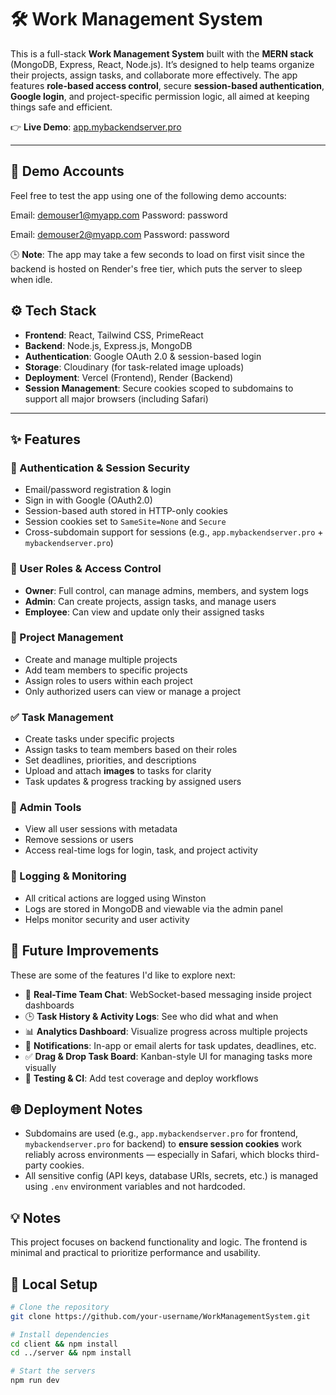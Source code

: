 # 🛠️ Work Management System

This is a full-stack **Work Management System** built with the **MERN stack** (MongoDB, Express, React, Node.js). It’s designed to help teams organize their projects, assign tasks, and collaborate more effectively. 
The app features **role-based access control**, secure **session-based authentication**, **Google login**, and project-specific permission logic, all aimed at keeping things safe and efficient.

👉 **Live Demo**: [app.mybackendserver.pro](https://app.mybackendserver.pro)


---

## 🚀 Demo Accounts

Feel free to test the app using one of the following demo accounts:

Email: demouser1@myapp.com
Password: password

Email: demouser2@myapp.com
Password: password

🕒 **Note**: The app may take a few seconds to load on first visit since the backend is hosted on Render's free tier, which puts the server to sleep when idle.

## ⚙️ Tech Stack

- **Frontend**: React, Tailwind CSS, PrimeReact  
- **Backend**: Node.js, Express.js, MongoDB  
- **Authentication**: Google OAuth 2.0 & session-based login  
- **Storage**: Cloudinary (for task-related image uploads)  
- **Deployment**: Vercel (Frontend), Render (Backend)  
- **Session Management**: Secure cookies scoped to subdomains to support all major browsers (including Safari)

---

## ✨ Features

### 🔐 Authentication & Session Security
- Email/password registration & login
- Sign in with Google (OAuth2.0)
- Session-based auth stored in HTTP-only cookies
- Session cookies set to `SameSite=None` and `Secure`
- Cross-subdomain support for sessions (e.g., `app.mybackendserver.pro` + `mybackendserver.pro`)

### 👥 User Roles & Access Control
- **Owner**: Full control, can manage admins, members, and system logs  
- **Admin**: Can create projects, assign tasks, and manage users  
- **Employee**: Can view and update only their assigned tasks  

### 📁 Project Management
- Create and manage multiple projects
- Add team members to specific projects
- Assign roles to users within each project
- Only authorized users can view or manage a project

### ✅ Task Management
- Create tasks under specific projects
- Assign tasks to team members based on their roles
- Set deadlines, priorities, and descriptions
- Upload and attach **images** to tasks for clarity
- Task updates & progress tracking by assigned users

### 🧠 Admin Tools
- View all user sessions with metadata
- Remove sessions or users
- Access real-time logs for login, task, and project activity

### 🧾 Logging & Monitoring
- All critical actions are logged using Winston
- Logs are stored in MongoDB and viewable via the admin panel
- Helps monitor security and user activity

## 🌱 Future Improvements

These are some of the features I'd like to explore next:

- 💬 **Real-Time Team Chat**: WebSocket-based messaging inside project dashboards
- 🕒 **Task History & Activity Logs**: See who did what and when
- 📊 **Analytics Dashboard**: Visualize progress across multiple projects
- 🔔 **Notifications**: In-app or email alerts for task updates, deadlines, etc.
- ✅ **Drag & Drop Task Board**: Kanban-style UI for managing tasks more visually
- 🧪 **Testing & CI**: Add test coverage and deploy workflows


## 🌐 Deployment Notes

- Subdomains are used (e.g., `app.mybackendserver.pro` for frontend, `mybackendserver.pro` for backend) to **ensure session cookies** work reliably across environments — especially in Safari, which blocks third-party cookies.
- All sensitive config (API keys, database URIs, secrets, etc.) is managed using `.env` environment variables and not hardcoded.


## 💡 Notes

This project focuses on backend functionality and logic. The frontend is minimal and practical to prioritize performance and usability.  

## 📁 Local Setup

```bash
# Clone the repository
git clone https://github.com/your-username/WorkManagementSystem.git

# Install dependencies
cd client && npm install
cd ../server && npm install

# Start the servers
npm run dev



